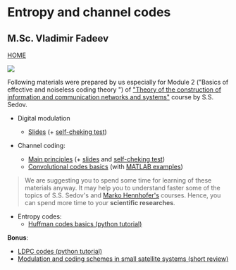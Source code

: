 # Entropy and channel codes
## M.Sc. Vladimir Fadeev

[HOME](https://github.com/kirlf/CSP/blob/master/README.md)

![](https://ak9.picdn.net/shutterstock/videos/23772559/thumb/10.jpg)

Following materials were prepared by us especially for Module 2 ("Basics of effective and noiseless coding theory
") of ["Theory of the construction of information and communication networks and systems"](http://e.kai.ru/%D0%B3%D0%B5%D1%80%D0%BC%D0%B0%D0%BD%D0%BE-%D1%80%D0%BE%D1%81%D1%81%D0%B8%D0%B9%D1%81%D0%BA%D0%B8%D0%B9-%D0%B8%D0%BD%D1%81%D1%82%D0%B8%D1%82%D1%83%D1%82-%D0%BD%D0%BE%D0%B2%D1%8B%D1%85-%D1%82%D0%B5/) course by S.S. Sedov.

* Digital modulation
  * [Slides](https://speakerdeck.com/kirlf/linear-modulation-schemes) (+ [self-cheking test](https://github.com/kirlf/CSP/blob/master/Different/Coding_Theory/test-2-channel.pdf))

* Channel coding:
  * [Main principles](https://github.com/kirlf/CSP/blob/master/FEC/README.md) (+ [slides](https://speakerdeck.com/kirlf/channel-coding-schemes) and [self-cheking test](https://github.com/kirlf/CSP/blob/master/Different/Coding_Theory/test-2-channel.pdf))
  * [Convolutional codes basics](https://github.com/kirlf/CSP/blob/master/FEC/Convolutional%20codes%20intro.md) (with [MATLAB examples](https://github.com/kirlf/CSP/blob/master/FEC/Convolutional%20codes%20modeling.md))
 > We are suggesting you to spend some time for learning of these materials anyway. It may help you to understand faster some of the topics of S.S. Sedov's and [Marko Hennhofer's](http://www5.tu-ilmenau.de/nt/de/private_home/hennhoefer/index.html) courses. Hence, you can spend more time to your **scientific researches**. 
  
* Entropy codes:
  * [Huffman codes basics (python tutorial)](https://nbviewer.jupyter.org/format/slides/gist/kirlf/2eb242f225f9bfed4ecbfc8e1e2f5f71/Huffman%20codes.ipynb#/)
  
**Bonus**:

* [LDPC codes (python tutorial)](https://nbviewer.jupyter.org/github/kirlf/CSP/blob/master/FEC/LDPC.ipynb)
* [Modulation and coding schemes in small satellite systems (short review)](https://github.com/kirlf/cubesats/blob/master/fec.md)


  
